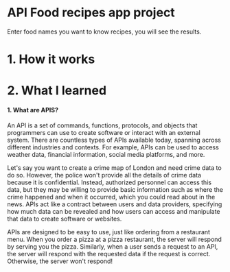 
# API Food recipes app project  
Enter food names you want to know recipes, you will see the results.

# 1. How it works


# 2. What I learned
#### 1. What are APIS? <br>
 An API is a set of commands, functions, protocols, and objects that programmers can use to create software or interact with an external system. 
 There are countless types of APIs available today, spanning across different industries and contexts. 
 For example, APIs can be used to access weather data, financial information, social media platforms, and more.

 Let's say you want to create a crime map of London and need crime data to do so. 
 However, the police won't provide all the details of crime data because it is confidential. 
 Instead, authorized personnel can access this data, but they may be willing to provide basic information such as where the crime happened and 
 when it occurred, which you could read about in the news. 
 APIs act like a contract between users and data providers, specifying how much data can be revealed and how users can access and manipulate 
 that data to create software or websites.

 APIs are designed to be easy to use, just like ordering from a restaurant menu. 
 When you order a pizza at a pizza restaurant, the server will respond by serving you the pizza. 
 Similarly, when a user sends a request to an API, the server will respond with the requested data if the request is correct. 
 Otherwise, the server won't respond! 

 
 








